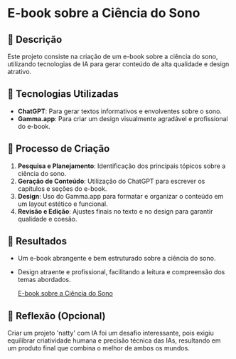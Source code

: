 # E-book sobre a Ciência do Sono

## 📒 Descrição
Este projeto consiste na criação de um e-book sobre a ciência do sono, utilizando tecnologias de IA para gerar conteúdo de alta qualidade e design atrativo.

## 🤖 Tecnologias Utilizadas
- **ChatGPT**: Para gerar textos informativos e envolventes sobre o sono.
- **Gamma.app**: Para criar um design visualmente agradável e profissional do e-book.

## 🧐 Processo de Criação
1. **Pesquisa e Planejamento**: Identificação dos principais tópicos sobre a ciência do sono.
2. **Geração de Conteúdo**: Utilização do ChatGPT para escrever os capítulos e seções do e-book.
3. **Design**: Uso do Gamma.app para formatar e organizar o conteúdo em um layout estético e funcional.
4. **Revisão e Edição**: Ajustes finais no texto e no design para garantir qualidade e coesão.

## 🚀 Resultados
- Um e-book abrangente e bem estruturado sobre a ciência do sono.
- Design atraente e profissional, facilitando a leitura e compreensão dos temas abordados.


  [E-book sobre a Ciência do Sono](https://gamma.app/docs/A-Ciencia-do-Sono-94md8wtnxgg7nta)

## 💭 Reflexão (Opcional)
Criar um projeto 'natty' com IA foi um desafio interessante, pois exigiu equilibrar criatividade humana e precisão técnica das IAs, resultando em um produto final que combina o melhor de ambos os mundos.
